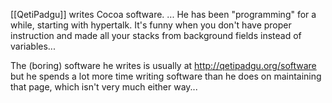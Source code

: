 [[QetiPadgu]] writes Cocoa software. ...
He has been "programming" for a while, starting with hypertalk. It's funny when you don't have proper instruction and made all your stacks from background fields instead of variables...

The (boring) software he writes is usually at http://qetipadgu.org/software but he spends a lot more time writing software than he does on maintaining that page, which isn't very much either way...